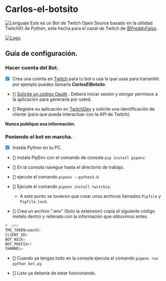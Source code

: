 # Carlos-el-botsito
![Lenguaje](https://img.shields.io/badge/Python-3.8-yellow?style=plastic&logo=python)
Este es un Bot de Twitch Open Source basado en la utilidad TwitchIO de Python, esta hecha para el canal de Twitch de [@FreddyFalso](https://twitch.tv/freddyfalso).

[![Logo](Logo "Logo")](https://i.pinimg.com/originals/f0/48/9c/f0489ceb101a4bb4f8fd6f6f2c9e2762.jpg "Logo")

## Guía de configuración.

### Hacer cuenta del Bot.

- [x] Crea una cuenta en [Twitch](https://twitch.tv/) para tu bot o usa la que usas para transmitir. por ejemplo puedes llamarla ***CarlosElBotsito***.

- [] [Solicite un código Oauth](https://twitchapps.com/tmi/) . Deberá iniciar sesión y otorgar permisos a la aplicación para generarla por usted.

- [] Registre su aplicación en [TwitchDev](https://dev.twitch.tv/console/apps/create) y solicite una identificación de cliente (para que pueda interactuar con la API de Twitch).

**Nunca publique esa información.**

### Poniendo el bot en marcha.

- [x] Instala Python en tu PC.

- [] instala PipEnv con el comando de consola `pip install pipenv`. 

- [] En la consola navegue hasta el directorio de trabajo.

- [] ejecute el comando `pipenv --python3.8`.

- [] Ejecute el comando `pipenv install twitchio`.

    - A este punto se tuvieron que crear unos archivos llamados `Pipfile` y `Pipfile.lock`.

- [] Crea un archivo ".env" (Solo la extension) copia el siguiente código metelo dentro y rellenalo con la información que obtuvimos antes.

```python
# .env
TMI_TOKEN=oauth:
CLIENT_ID=
BOT_NICK=
BOT_PREFIX=!
CHANNEL=
```

- [] Cuando ya tengas todo en la consola ejecuta el comando `pipenv run python bot.py`.

- [] Listo ya debería de estar funcionando.
